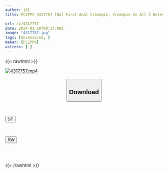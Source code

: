 ```yaml
---
author: j91
title: FC2PPV 4317757 [No] First Anal Creampie, Creampie In All 3 Holes In One Work! A Super Masochistic And Obedient Home Center Clerk, Wearing Knee Highs From Beginning To End, Gives Anal Creampie, Blowjob And Swallow, And Pussy Creampie! *Bonus High-Quality Version Gonzo Ranking

url: /v/4317757
date: 2024-02-28T00:17:00Z
image: "4317757.jpg"
tags: [Uncensored, ]
maker: [FC2PPV]
actress: [ ]
---
```



{{< rawhtml >}}

<div class="video" data-videoid="Mr3aYpeqeztmPJW">
    <a href="javascript:;">
        <img src="/v/4317757/4317757.jpg" width="WIDTH" height="HEIGHT" alt="4317757.mp4" loading="lazy">
    </a>
</div>

<script type="text/javascript" src="https://j91.asia/asset/on-demand-st.js"></script>

<br>
  <link rel="stylesheet" href="https://j91.asia/asset/bs5.css">
  
  <center>
  <button class="btn btn-primary" type="button" data-bs-toggle="collapse" data-bs-target=".multi-collapse" aria-expanded="false" aria-controls="multiCollapseExample1 multiCollapseExample2"><h2>Download</h2></button></center>
</p>
<div class="row">
  <div class="col">
    <div class="collapse multi-collapse" id="multiCollapseExample1">
      <div class="card card-body">
	      	      <br>
<div class="buttons">  
<p><a href="https://streamtape.to/v/Mr3aYpeqeztmPJW" target="_blank"><button class="btn-hover color-3"><i class="fa fa-download"></i> ST</button></a></p></div>
    </div>
  </div>
</div>
  <div class="col">
    <div class="collapse multi-collapse" id="multiCollapseExample2">
      <div class="card card-body">
	      <br>
<div class="buttons">
<p><a href="https://cdnwish.com/p4bfbvrwariw" target="_blank"><button class="btn-hover color-2"><i class="fa fa-download"></i> SW</button></a></p></div>
<br><br>
      </div>
    </div>
  </div>
</div>

{{< /rawhtml >}}